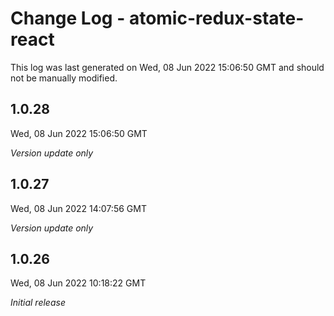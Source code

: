 # Change Log - atomic-redux-state-react

This log was last generated on Wed, 08 Jun 2022 15:06:50 GMT and should not be manually modified.

## 1.0.28
Wed, 08 Jun 2022 15:06:50 GMT

_Version update only_

## 1.0.27
Wed, 08 Jun 2022 14:07:56 GMT

_Version update only_

## 1.0.26
Wed, 08 Jun 2022 10:18:22 GMT

_Initial release_

